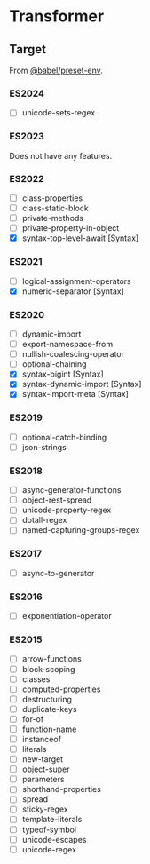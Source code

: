 # Transformer

## Target

From [@babel/preset-env](https://babel.dev/docs/babel-preset-env).

### ES2024

- [ ] unicode-sets-regex

### ES2023

Does not have any features.

### ES2022

- [ ] class-properties
- [ ] class-static-block
- [ ] private-methods
- [ ] private-property-in-object
- [x] syntax-top-level-await [Syntax]

### ES2021

- [ ] logical-assignment-operators
- [x] numeric-separator [Syntax]

### ES2020

- [ ] dynamic-import
- [ ] export-namespace-from
- [ ] nullish-coalescing-operator
- [ ] optional-chaining
- [x] syntax-bigint [Syntax]
- [x] syntax-dynamic-import [Syntax]
- [x] syntax-import-meta [Syntax]

### ES2019

- [ ] optional-catch-binding
- [ ] json-strings

### ES2018

- [ ] async-generator-functions
- [ ] object-rest-spread
- [ ] unicode-property-regex
- [ ] dotall-regex
- [ ] named-capturing-groups-regex

### ES2017

- [ ] async-to-generator

### ES2016

- [ ] exponentiation-operator

### ES2015

- [ ] arrow-functions
- [ ] block-scoping
- [ ] classes
- [ ] computed-properties
- [ ] destructuring
- [ ] duplicate-keys
- [ ] for-of
- [ ] function-name
- [ ] instanceof
- [ ] literals
- [ ] new-target
- [ ] object-super
- [ ] parameters
- [ ] shorthand-properties
- [ ] spread
- [ ] sticky-regex
- [ ] template-literals
- [ ] typeof-symbol
- [ ] unicode-escapes
- [ ] unicode-regex
